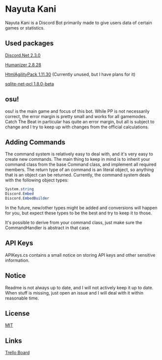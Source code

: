 # Nayuta Kani

Nayuta Kani is a Discord Bot primarily made to give users data of certain games or statistics.

## Used packages

[Discord.Net 2.3.0](https://www.nuget.org/packages/Discord.Net/)

[Humanizer 2.8.28](https://www.nuget.org/packages/Humanizer/)

[HtmlAgilityPack 1.11.30](https://www.nuget.org/packages/HtmlAgilityPack/) (Currently unused, but I have plans for it)

[sqlite-net-pcl 1.8.0-beta](https://www.nuget.org/packages/sqlite-net-pcl)


## osu!

osu! is the main game and focus of this bot. While PP is not necessarily correct, the error margin is pretty small and works for all gamemodes. Catch The Beat in particular has quite an error margin, but all is subject to change and I try to keep up with changes from the official calculations.

## Adding Commands

The command system is relatively easy to deal with, and it's very easy to create new commands.
The main thing to keep in mind is to inherit your command class from the base Command class, and implement all required members. The return type of an command is an literal object, so anything that is an object can be returned.
Currently, the command system deals with the following object types:
```cs
System.string
Discord.Embed
Discord.EmbedBuilder
```

In the future, new/other types might be added and conversions will happen for you, but expect these types to be the best and try to keep it to those.

It's possible to derive from your command class, just make sure the CommandHandler is abstract in that case.

## API Keys
APIKeys.cs contains a small notice on storing API keys and other sensitive information.

## Notice
Readme is not always up to date, and I will not actively keep it up to date.
When stuff is missing, just open an issue and I will deal with it within reasonable time.

## License
[MIT](https://choosealicense.com/licenses/mit/)

## Links
[Trello Board](https://trello.com/b/Sgk7Slsh/nayuta)
